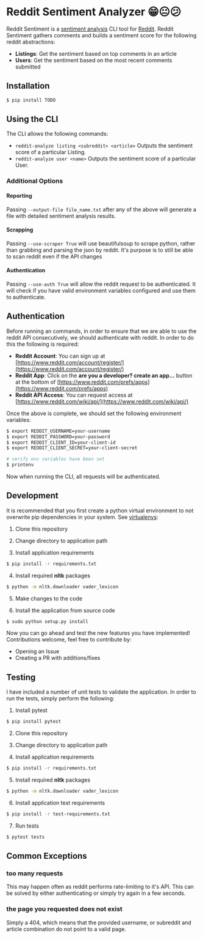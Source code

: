 # Reddit Sentiment Analyzer 😁😐😕

Reddit Sentiment is a [sentiment analysis](https://en.wikipedia.org/wiki/Sentiment_analysis) CLI tool for [Reddit](https://www.reddit.com/). Reddit Sentiment gathers comments and builds a sentiment score for the following reddit abstractions:

- **Listings**: Get the sentiment based on top comments in an article
- **Users**:  Get the sentiment based on the most recent comments submitted

## Installation ##

```bash
$ pip install TODO
```

## Using the CLI ##

The CLI allows the following commands:

- `reddit-analyze listing <subreddit> <article>` Outputs the sentiment score of a particular Listing.
- `reddit-analyze user <name>` Outputs the sentiment score of a particular User.

### Additional Options ###

#### Reporting ####

Passing `--output-file file_name.txt` after any of the above will generate a file with detailed sentiment analysis results.

#### Scrapping ####

Passing `--use-scraper True` will use beautifulsoup to scrape python, rather than grabbing and parsing the json by reddit. It's purpose is to still be able to scan reddit even if the API changes

#### Authentication ####

Passing `--use-auth True` will allow the reddit request to be authenticated. It will check if you have valid environment variables configured and use them to authenticate.

## Authentication ##

Before running an commands, in order to ensure that we are able to use the reddit API consecutively, we should authenticate with reddit. In order to do this the following is required:

- **Reddit Account**: You can sign up at [https://www.reddit.com/account/register/](https://www.reddit.com/account/register/)
- **Reddit App**: Click on the **are you a developer? create an app...** button at the bottom of [https://www.reddit.com/prefs/apps](https://www.reddit.com/prefs/apps)
- **Reddit API Access**: You can request access at [https://www.reddit.com/wiki/api/](https://www.reddit.com/wiki/api/)

Once the above is complete, we should set the following environment variables:

```bash
$ export REDDIT_USERNAME=your-username
$ export REDDIT_PASSWORD=your-password
$ export REDDIT_CLIENT_ID=your-client-id
$ export REDDIT_CLIENT_SECRET=your-client-secret

# verify env variables have been set
$ printenv
```

Now when running the CLI, all requests will be authenticated.

## Development ##

It is recommended that you first create a python virtual environment to not overwrite pip dependencies in your system. See [virtualenvs](http://docs.python-guide.org/en/latest/dev/virtualenvs/):

1. Clone this repository

2. Change directory to application path

3. Install application requirements

```bash
$ pip install -r requirements.txt
```

4. Install required **nltk** packages

```bash
$ python -m nltk.downloader vader_lexicon
```

5. Make changes to the code

6. Install the application from source code

```bash
$ sudo python setup.py install
```

Now you can go ahead and test the new features you have implemented! Contributions welcome, feel free to contribute by:

- Opening an Issue
- Creating a PR with additions/fixes

## Testing ##

I have included a number of unit tests to validate the application. In order to run the tests, simply perform the following:

1. Install pytest

```bash
$ pip install pytest
```

2. Clone this repository

3. Change directory to application path

4. Install application requirements

```bash
$ pip install -r requirements.txt
```

5. Install required **nltk** packages

```bash
$ python -m nltk.downloader vader_lexicon
```

6. Install application test requirements

```bash
$ pip install -r test-requirements.txt
```

7. Run tests
```bash
$ pytest tests
```

## Common Exceptions ##

### too many requests ###

This may happen often as reddit performs rate-limiting to it's API. This can be solved by either authenticating or simply try again in a few seconds.

### the page you requested does not exist ###

Simply a 404, which means that the provided username, or subreddit and article combination do not point to a valid page.